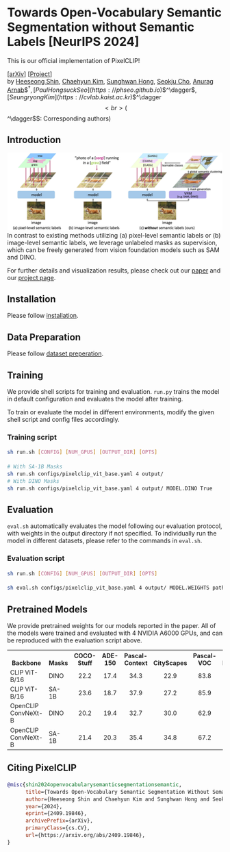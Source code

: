 # Towards Open-Vocabulary Semantic Segmentation without Semantic Labels [NeurIPS 2024]

This is our official implementation of PixelCLIP!

[[arXiv](https://arxiv.org/abs/2409.19846)] [[Project](https://cvlab-kaist.github.io/PixelCLIP/)] <br>
by [Heeseong Shin](https://scholar.google.com/citations?user=zu-I2fYAAAAJ), [Chaehyun Kim](https://kchyun.github.io/), [Sunghwan Hong](https://sunghwanhong.github.io), [Seokju Cho](https://seokju-cho.github.io/), [Anurag Arnab](https://anuragarnab.github.io)\$$^\dagger$$, [Paul Hongsuck Seo](https://phseo.github.io)\$$^\dagger$$, [Seungryong Kim](https://cvlab.kaist.ac.kr)\$$^\dagger$$ <br>
($$^\dagger$$: Corresponding authors)

## Introduction
![](assets/fig1.jpg)
In contrast to existing methods utilizing (a) pixel-level semantic labels or (b) image-level semantic labels, we leverage unlabeled masks as supervision, which can be freely generated from vision foundation models such as SAM and DINO.

For further details and visualization results, please check out our [paper](https://cvlab-kaist.github.io/pixelclip/) and our [project page](https://cvlab-kaist.github.io/pixelclip/).

## Installation
Please follow [installation](INSTALL.md). 

## Data Preparation
Please follow [dataset preperation](datasets/README.md).

## Training
We provide shell scripts for training and evaluation. ```run.py``` trains the model in default configuration and evaluates the model after training. 

To train or evaluate the model in different environments, modify the given shell script and config files accordingly.

### Training script
```bash
sh run.sh [CONFIG] [NUM_GPUS] [OUTPUT_DIR] [OPTS]

# With SA-1B Masks
sh run.sh configs/pixelclip_vit_base.yaml 4 output/
# With DINO Masks
sh run.sh configs/pixelclip_vit_base.yaml 4 output/ MODEL.DINO True
```

## Evaluation
```eval.sh``` automatically evaluates the model following our evaluation protocol, with weights in the output directory if not specified.
To individually run the model in different datasets, please refer to the commands in ```eval.sh```.

### Evaluation script
```bash
sh run.sh [CONFIG] [NUM_GPUS] [OUTPUT_DIR] [OPTS]

sh eval.sh configs/pixelclip_vit_base.yaml 4 output/ MODEL.WEIGHTS path/to/weights.pth
```


## Pretrained Models
We provide pretrained weights for our models reported in the paper. All of the models were trained and evaluated with 4 NVIDIA A6000 GPUs, and can be reproduced with the evaluation script above.

<table><tbody>
<!-- START TABLE -->
<!-- TABLE HEADER -->
<th valign="bottom">Backbone</th>
<th valign="bottom">Masks</th>
<th valign="bottom">COCO-Stuff</th>
<th valign="bottom">ADE-150</th>
<th valign="bottom">Pascal-Context</th>
<th valign="bottom">CityScapes</th>
<th valign="bottom">Pascal-VOC</th>
<th valign="bottom">Download</th>
<!-- TABLE BODY -->
<!-- ROW: ViT-B/16/DINO -->
<tr>
<td align="left">CLIP ViT-B/16</a></td>
<td align="left">DINO</td>
<td align="center">22.2</td>
<td align="center">17.4</td>
<td align="center">34.3</td>
<td align="center">22.9</td>
<td align="center">83.8</td>
<td align="center"><a href="https://huggingface.co/hsshin98/PixelCLIP/resolve/main/weights/pixelclip_vit_base_dino.pth">ckpt</a>&nbsp;
</tr>
<!-- ROW: ViT-B/16/SA-1B -->
<tr>
<td align="left">CLIP ViT-B/16</a></td>
<td align="left">SA-1B</td>
<td align="center">23.6</td>
<td align="center">18.7</td>
<td align="center">37.9</td>
<td align="center">27.2</td>
<td align="center">85.9</td>
<td align="center"><a href="https://huggingface.co/hsshin98/PixelCLIP/resolve/main/weights/pixelclip_vit_base.pth">ckpt</a>&nbsp;
</tr>
<!-- ROW: ConvNeXt-B/DINO -->
<tr>
<td align="left">OpenCLIP ConvNeXt-B</a></td>
<td align="left">DINO</td>
<td align="center">20.2</td>
<td align="center">19.4</td>
<td align="center">32.7</td>
<td align="center">30.0</td>
<td align="center">62.9</td>
<td align="center"><a href="https://huggingface.co/hsshin98/PixelCLIP/resolve/main/weights/pixelclip_convnext_base_dino.pth">ckpt</a>&nbsp;
</tr>
<!-- ROW: ConvNeXt-B/SA-1B -->
<tr>
<td align="left">OpenCLIP ConvNeXt-B</a></td>
<td align="left">SA-1B</td>
<td align="center">21.4</td>
<td align="center">20.3</td>
<td align="center">35.4</td>
<td align="center">34.8</td>
<td align="center">67.2</td>
<td align="center"><a href="https://huggingface.co/hsshin98/PixelCLIP/resolve/main/weights/pixelclip_convnext_base.pth">ckpt</a>&nbsp;
</tr>
</tbody></table>


## Citing PixelCLIP

```BibTeX
@misc{shin2024openvocabularysemanticsegmentationsemantic,
      title={Towards Open-Vocabulary Semantic Segmentation Without Semantic Labels}, 
      author={Heeseong Shin and Chaehyun Kim and Sunghwan Hong and Seokju Cho and Anurag Arnab and Paul Hongsuck Seo and Seungryong Kim},
      year={2024},
      eprint={2409.19846},
      archivePrefix={arXiv},
      primaryClass={cs.CV},
      url={https://arxiv.org/abs/2409.19846}, 
}
```
